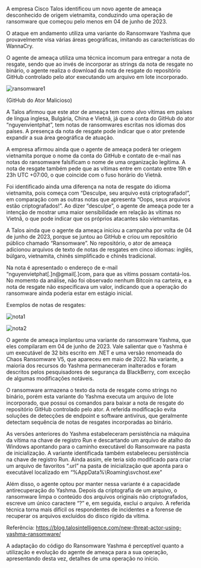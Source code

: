 A empresa Cisco Talos identificou um novo agente de ameaça desconhecido de origem vietnamita, conduzindo uma operação de ransomware que começou pelo menos em 04 de junho de 2023. 

O ataque em andamento utiliza uma variante do Ransomware Yashma que provavelmente visa várias áreas geográficas, imitando as características do WannaCry. 

O agente de ameaça utiliza uma técnica incomum para entregar a nota de resgate, sendo que ao invés de incorporar as strings da nota de resgate no binário, o agente realiza o download da nota de resgate do repositório GitHub controlado pelo ator executando um arquivo em lote incorporado.

![ransomware1](https://github.com/crocodyli/Ransomwares-TTP/assets/113185400/d9f9c8d2-f844-48b3-bc04-3a4cdeb9799e)

(GitHub do Ator Malicioso)


A Talos afirmou que este ator de ameaça tem como alvo vítimas em países de língua inglesa, Bulgária, China e Vietnã, já que a conta do GitHub do ator “nguyenvientphat”, tem notas de ransomwares escritas nos idiomas dos países. A presença da nota de resgate pode indicar que o ator pretende expandir a sua área geográfica de atuação. 

A empresa afirmou ainda que o agente de ameaça poderá ter oriegem vietnamita porque o nome da conta do GitHub e contato de e-mail nas notas do ransomware falsificam o nome de uma organização legítima. A nota de resgate também pede que as vítimas entre em contato entre 19h e 23h UTC +07:00, o que coincide com o fuso horário do Vietnã.

Foi identificado ainda uma diferença na nota de resgate do idioma vietnamita, pois começa com “Desculpe, seu arquivo está criptografado!”, em comparação com as outras notas que apresenta “Oops, seus arquivos estão criptografados!”. Ao dizer “desculpe”, o agente de ameaça pode ter a intenção de mostrar uma maior sensibilidade em relação às vítimas no Vietnã, o que pode indicar que os próprios atacantes são vietnamitas. 

A Talos ainda que o agente da ameaça iniciou a campanha por volta de 04 de junho de 2023, porque se juntou ao GitHub e criou um repositório público chamado “Ransomware”. No repositório, o ator de ameaça adicionou arquivos de texto de notas de resgates em cinco idiomas: inglês, búlgaro, vietnamita, chinês simplificado e chinês tradicional.
 

Na nota é apresentado o endereço de e-mail “nguyenvietphat[.]n@gmail[.]com, para que as vítims possam contatá-los. No momento da análise, não foi observado nenhum Bitcoin na carteira, e a nota de resgate não especificava um valor, indicando que a operação do ransomware ainda poderia estar em estágio inicial. 

Exemplos de notas de resgates:

 ![nota1](https://github.com/crocodyli/Ransomwares-TTP/assets/113185400/af93dcc8-89c7-40bf-94c0-ae87a0dd1fbd)
 
![nota2](https://github.com/crocodyli/Ransomwares-TTP/assets/113185400/aaa95efd-1c01-48f8-a1c4-7d5d66096808)

 

O agente de ameaça implantou uma variante do ransomware Yashma, que eles compilaram em 04 de junho de 2023. Vale salientar que o Yashma é um executável de 32 bits escrito em .NET e uma versão renomeada do Chaos Ransomware V5, que apareceu em maio de 2022. Na variante, a maioria dos recursos do Yashma permaneceram inalterados e foram descritos pelos pesquisadores de segurança da BlackBerry, com exceção de algumas modificações notáveis.

O ransomware armazena o texto da nota de resgate como strings no binário, porém esta variante do Yashma executa um arquivo de lote incorporado, que possui os comandos para baixar a nota de resgate do repositório GitHub controlado pelo ator. A referida modificação evita soluções de detecções de endpoint e software antivírus, que geralmente detectam sequência de notas de resgates incorporadas ao binário.

As versões anteriores do Yashma estabeleceram persistência na máquina da vítima na chave de registro Run e descartando um arquivo de atalho do Windows apontando para o caminho executável do Ransomware na pasta de inicialização. 
A variante identificada também estabeleceu persistência na chave de registro Run. Ainda assim, ele teria sido modificado para criar um arquivo de favoritos “.url” na pasta de inicialização que aponta para o executável localizado em “%AppData%\Roaming\svchost.exe”

Além disso, o agente optou por manter nessa variante é a capacidade antirecuperação do Yashma. Depois da criptografia de um arquivo, o ransomware limpa o conteúdo dos arquivos originais não criptografados, escreve um único caractere “?” e, em seguida, exclui o arquivo. A referida técnica torna mais difícil os respondentes de incidentes e a forense de recuperar os arquivos excluídos do disco rígido da vítima.

Referência:
https://blog.talosintelligence.com/new-threat-actor-using-yashma-ransomware/

A adaptação do código do Ransomware Yashma é perceptível quanto a utilização e evolução do agente de ameaça para a sua operação, apresentando desta vez, detalhes de uma operação no início.
